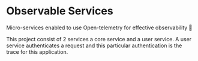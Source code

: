 # Observable Services
Micro-services enabled to use Open-telemetry for effective observability 👀

This project consist of 2 services a core service and a user service. A user service authenticates a request and this particular authentication is the trace for this application.


